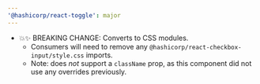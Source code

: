 ```yaml
---
'@hashicorp/react-toggle': major
---
```


- 💥✨ BREAKING CHANGE: Converts to CSS modules.
  - Consumers will need to remove any `@hashicorp/react-checkbox-input/style.css` imports.
  - Note: does _not_ support a `className` prop, as this component did not use any overrides previously.
